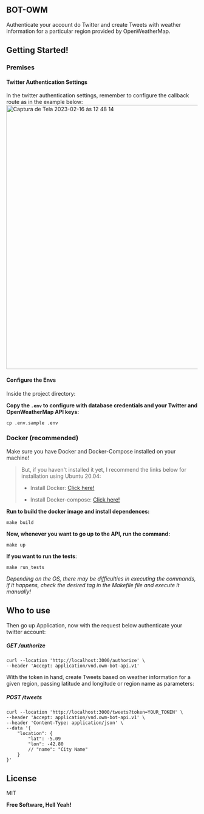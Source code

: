 ## **BOT-OWM**

Authenticate your account do Twitter and create Tweets with weather information for a particular region provided by OpenWeatherMap.

## **Getting Started!**

### **Premises**

#### **Twitter Authentication Settings**


In the twitter authentication settings, remember to configure the callback route as in the example below:
<img width="695" alt="Captura de Tela 2023-02-16 às 12 48 14" src="https://user-images.githubusercontent.com/31924649/219417624-b952d690-2ec3-4487-8c97-aa208035f3a9.png">

#### **Configure the Envs**
Inside the project directory:

**Copy the `.env` to configure with database credentials and your Twitter and OpenWeatherMap API keys:**
```
cp .env.sample .env
```

### **Docker (recommended)**

Make sure you have Docker and Docker-Compose installed on your machine!

> But, if you haven't installed it yet, I recommend the links below for installation using Ubuntu 20.04:
>
>  * Install Docker: [Click here!](https://www.digitalocean.com/community/tutorials/how-to-install-and-use-docker-on-ubuntu-20-04-pt)
>
>  * Install Docker-compose: [Click here!](https://www.digitalocean.com/community/tutorials/how-to-install-and-use-docker-compose-on-ubuntu-20-04-pt)

**Run to build the docker image and install dependences:**
```
make build
```

**Now, whenever you want to go up to the API, run the command:**
```
make up
```

**If you want to run the tests**:
```
make run_tests
```

*Depending on the OS, there may be difficulties in executing the commands, if it happens, check the desired tag in the Makefile file and execute it manually!*

## **Who to use**
Then go up Application, now with the request below authenticate your twitter account:
##### GET /authorize
```
curl --location 'http://localhost:3000/authorize' \
--header 'Accept: application/vnd.owm-bot-api.v1'
```

With the token in hand, create Tweets based on weather information for a given region, passing latitude and longitude or region name as parameters:
##### POST /tweets
```
curl --location 'http://localhost:3000/tweets?token=YOUR_TOKEN' \
--header 'Accept: application/vnd.owm-bot-api.v1' \
--header 'Content-Type: application/json' \
--data '{
    "location": {
        "lat": -5.09
        "lon": -42.80
        // "name": "City Name"
    }
}'
```

## **License**

MIT

**Free Software, Hell Yeah!**
